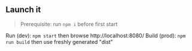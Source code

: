 
## Launch it

> Prerequisite:
> run `npm i` before first start

Run (dev): `npm start` then browse http://localhost:8080/ 
Build (prod): `npm run build` then use freshly generated "dist" 


